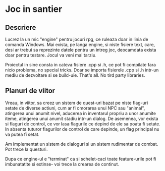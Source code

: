 #   Joc in santier
## Descriere
  Lucrez la un mic "engine" pentru jocuri rpg, ce ruleaza doar in linia de comanda Windows. Mai exista, pe langa engine, si niste fisiere text, care, desi ar trebui sa reprezinte datele pentru un intreg joc, deocamdata exista doar pentru testare. Jocul va veni mai tarziu.
	
  Proiectul in sine consta in cateva fisiere .cpp si .h, ce pot fi compilate fara nicio problema, no special tricks. Doar se importa fisierele .cpp si .h intr-un mediu de dezvoltare si se build-uie. That's all. No tird party libraries.
  
  ## Planuri de viitor
  Vreau, in viitor, sa creez un sistem de quest-uri bazat pe niste flag-uri setate de diverse actiuni, cum ar fi omorarea unui NPC sau "animal", atingerea unui anumit nivel, aducerea in inventarul propriu a unor anumite iteme, atingerea unui anumit stadiu intr-un dialog. De asemenea, vor exista si flaguri de control, ce vor lasa flagurile ce depind de ele sa poata fi setate. In absenta tuturor flagurilor de control de care depinde, un flag principal nu va putea fi setat.
  
  Am implementat un sistem de dialoguri si un sistem rudimentar de combat. Pot trece la questuri.
	
  Dupa ce engine-ul e "terminat" ca si schelet-caci toate feature-urile pot fi imbunatatite si extinse- voi trece la crearea de continut.
